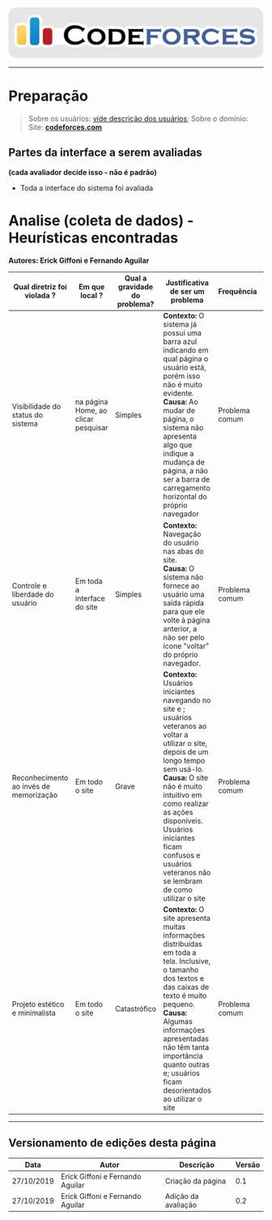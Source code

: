 <span style="margin-left: 0%; padding-top: 3%;">![Codeforces Logo](../../images/codeforces.png)</span>

---

# Preparação

> Sobre os usuários:
> [vide descrição dos usuários](../../../../contexto_de_uso/analise_de_usuario/#perfil-do-usuario-do-codeforces);
> Sobre o domínio:
> Site: [**codeforces.com**](http://codeforces.com)

## Partes da interface a serem avaliadas

**(cada avaliador decide isso - não é padrão)**

- Toda a interface do sistema foi avaliada

# Analise (coleta de dados) - Heurísticas encontradas

**Autores: Erick Giffoni e Fernando Aguilar**

| Qual diretriz foi violada ?            | Em que local ?                      | Qual a gravidade do problema? | Justificativa de ser um problema                                                                                                                                                                                                                                                                                               | Frequência     | Impacto                                                 | Persistência        | Página avaliada | Ideias de solucoes                                                                                                                                                               |
| -------------------------------------- | ----------------------------------- | ----------------------------- | ------------------------------------------------------------------------------------------------------------------------------------------------------------------------------------------------------------------------------------------------------------------------------------------------------------------------------ | -------------- | ------------------------------------------------------- | ------------------- | --------------- | -------------------------------------------------------------------------------------------------------------------------------------------------------------------------------- |
| Visibilidade do status do sistema      | na página Home, ao clicar pesquisar | Simples                       | **Contexto:** O sistema já possui uma barra azul indicando em qual página o usuário está, porém isso não é muito evidente. </br>**Causa:** Ao mudar de página, o sistema não apresenta algo que indique a mudança de página, a não ser a barra de carregamento horizontal do próprio navegador                                 | Problema comum | O usuário consegue superar o problema com certa rapidez | Ocorre várias vezes | Home            | O sistema pode apresentar um círculo rodando para indicar o carregamento de uma nova página                                                                                      |
| Controle e liberdade do usuário        | Em toda a interface do site         | Simples                       | **Contexto:** Navegação do usuário nas abas do site.</br>**Causa:** O sistema não fornece ao usuário uma saída rápida para que ele volte à página anterior, a não ser pelo ícone "voltar" do próprio navegador.                                                                                                                | Problema comum | O usuário consegue superar o problema com certa rapidez | Ocorre várias vezes | Todas           | Adicionar uma seta no topo esquerdo de cada página para que o usuário possa voltar com mais facilidade                                                                           |
| Reconhecimento ao invés de memorização | Em todo o site                      | Grave                         | **Contexto:** Usuários iniciantes navegando no site e ; usuários veteranos ao voltar a utilizar o site, depois de um longo tempo sem usá-lo.</br>**Causa:** O site não é muito intuitivo em como realizar as ações disponíveis. Usuários iniciantes ficam confusos e usuários veteranos não se lembram de como utilizar o site | Problema comum | O problema é difícil de ser superado                    | Ocorre várias vezes | Todas           | Mostrar, em cada ação/aba do site, uma interrogação. Esta, ao ser selecionada, abre um pop-up explicativo daquela funcionalidade                                                 |
| Projeto estético e minimalista         | Em todo o site                      | Catastrófico                  | **Contexto:** O site apresenta muitas informações distribuídas em toda a tela. Inclusive, o tamanho dos textos e das caixas de texto é muito pequeno.</br>**Causa:** Algumas informações apresentadas não têm tanta importância quanto outras e; usuários ficam desorientados ao utilizar o site                               | Problema comum | O usuário tem dificuldade em superar o problema         | Ocorre várias vezes | Todas           | - Aumentar o tamanho dos textos</br>- Priorizar alguma informações e excluir outras</br>- Implamntar um sistema de "preview" para os artigos/notícias/descrições de contests/etc |

---

## Versionamento de edições desta página

| Data       | Autor                            | Descrição           | Versão |
| ---------- | -------------------------------- | ------------------- | ------ |
| 27/10/2019 | Erick Giffoni e Fernando Aguilar | Criação da página   | 0.1    |
| 27/10/2019 | Erick Giffoni e Fernando Aguilar | Adição da avaliação | 0.2    |
